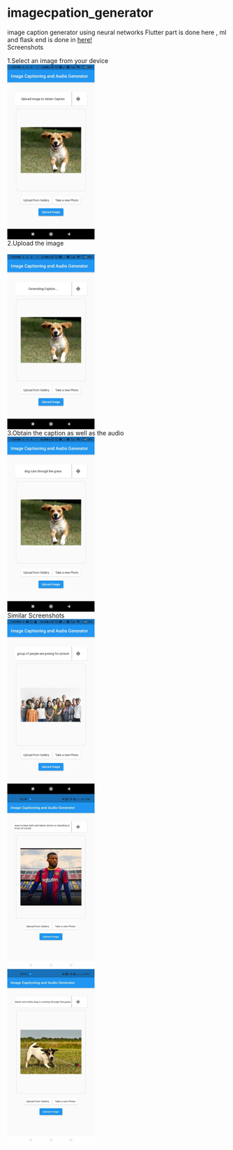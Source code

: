 # imagecpation_generator
image caption generator using  neural networks
Flutter part is done here , ml and flask end is done in <a href="https://github.com/neeraj2403/Live-Image-Caption-Generator" target="blank">here!</a><br>
Screenshots <br>

1.Select an image from your device<br>
<img src="screenshots/selectimage.jpg" align="center" height="400" width="200"><br>
2.Upload the image<br>  
<img src="screenshots/clickupload.jpg" align="center" height="400" width="200" ><br>
3.Obtain the caption as well as the audio<br>
<img src="screenshots/captionformed.jpg" align="center" height="400" width="200"><br>
Similar Screenshots<br>
<img src="screenshots/anotherexample.jpg" align="center" height="400" width="200"><br>
<img src="screenshots/example.jpg" align="center" height="400" width="200"><br>
<img src="screenshots/example2.jpg" align="center" height="400" width="200"><br>
 
